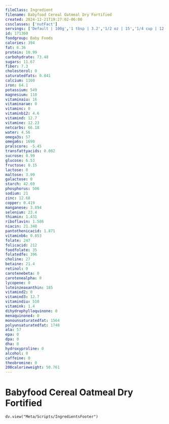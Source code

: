 ```yaml
---
fileClass: Ingredient
filename: Babyfood Cereal Oatmeal Dry Fortified
created: 2024-12-21T19:27:02-06:00
cssclasses: ['nutFact']
servings: ['Default | 100g','1 tbsp | 3.2','1/2 oz | 15','1/4 cup | 12.2','1 box | 223']
id: 171360
foodgroup: Baby Foods
calories: 394
fat: 6.36
protein: 10.99
carbohydrate: 73.48
sugars: 11.67
fiber: 7.3
cholesterol: 0
saturatedfats: 0.841
calcium: 1160
iron: 64.1
potassium: 549
magnesium: 110
vitaminaiu: 16
vitaminarae: 0
vitaminc: 0
vitaminb12: 4.6
vitamind: 12.7
vitamine: 12.23
netcarbs: 66.18
water: 4.56
omega3s: 57
omega6s: 1690
pralscore: -5.45
transfattyacids: 0.002
sucrose: 0.99
glucose: 6.53
fructose: 0.15
lactose: 0
maltose: 3.99
galactose: 0
starch: 42.69
phosphorus: 506
sodium: 21
zinc: 12.68
copper: 0.419
manganese: 3.894
selenium: 23.4
thiamin: 1.431
riboflavin: 1.586
niacin: 21.348
pantothenicacid: 1.871
vitaminb6: 0.853
folate: 247
folicacid: 212
foodfolate: 35
folatedfe: 396
choline: 27
betaine: 21.4
retinol: 0
carotenebeta: 0
carotenealpha: 0
lycopene: 0
luteinzeaxanthin: 185
vitamind2: 0
vitamind3: 12.7
vitamindiu: 510
vitamink: 1.4
dihydrophylloquinone: 0
menaquinone4: 0
monounsaturatedfat: 1564
polyunsaturatedfat: 1748
ala: 57
epa: 0
dpa: 0
dha: 0
hydroxyproline: 0
alcohol: 0
caffeine: 0
theobromine: 0
200calorieweight: 50.761
---
```


# Babyfood Cereal Oatmeal Dry Fortified

```dataviewjs
dv.view("Meta/Scripts/IngredientsFooter")
```